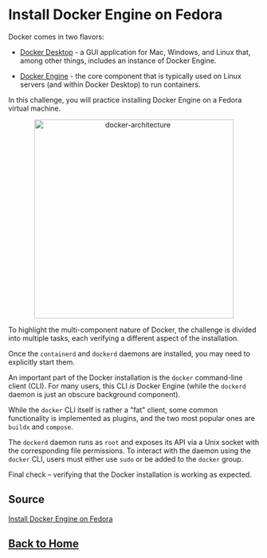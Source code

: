 # **Install Docker Engine on Fedora**

Docker comes in two flavors:

- [Docker Desktop](https://docs.docker.com/desktop/) - a GUI application for Mac, Windows, and Linux that, among other things, includes an instance of Docker Engine.

- [Docker Engine](https://docs.docker.com/engine/) - the core component that is typically used on Linux servers (and within Docker Desktop) to run containers.

In this challenge, you will practice installing Docker Engine on a Fedora virtual machine.

<p align="center"> 
    <img src="https://labs.iximiuz.com/content/files/challenges/docker-install-on-fedora/__static__/docker-architecture.png" width="400" alt="docker-architecture" > 
</p>

To highlight the multi-component nature of Docker, the challenge is divided into multiple tasks, each verifying a different aspect of the installation.

Once the ``containerd`` and ``dockerd`` daemons are installed, you may need to explicitly start them.

An important part of the Docker installation is the ``docker`` command-line client (CLI). For many users, this CLI _is_ Docker Engine (while the ``dockerd`` daemon is just an obscure background component).

While the ``docker`` CLI itself is rather a "fat" client, some common functionality is implemented as plugins, and the two most popular ones are ``buildx`` and ``compose``.

The ``dockerd`` daemon runs as ``root`` and exposes its API via a Unix socket with the corresponding file permissions. To interact with the daemon using the ``docker`` CLI, users must either use ``sudo`` or be added to the ``docker`` group.

Final check – verifying that the Docker installation is working as expected.

## **Source**

[Install Docker Engine on Fedora](https://labs.iximiuz.com/challenges/docker-install-on-fedora)

## **[Back to Home](../../)**